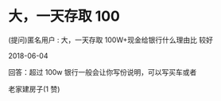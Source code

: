 # 大，一天存取 100

(提问)匿名用户 : 大，一天存取 100W+现金给银行什么理由比 较好

2018-06-04

回答：超过 100w 银行一般会让你写份说明，可以写买车或者

老家建房子(1 赞)